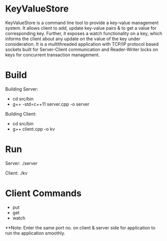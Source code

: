 # KeyValueStore
KeyValueStore is a command line tool to provide a key-value management system. It allows client to add, update key-value pairs & to get a value for corresponding key. Further, it exposes a watch functionality on a key, which informs the client about any update on the value of the key under consideration. It is a multithreaded application with TCP/IP protocol based sockets built for Server-Client communication and Reader-Writer locks on keys for concurrent transaction management. 

# Build
Building Server:
* cd src/bin
* g++ -std=c++11 server.cpp -o server

Building Client:
* cd src/bin
* g++ client.cpp -o kv

# Run
Server:
  ./server
  
Client:
  ./kv <command> <arguements>
  
# Client Commands
* put <key> <value>
* get <key>
* watch <key>
  
**Note: Enter the same port no. on client & server side for application to run the application smoothly.
